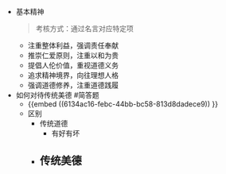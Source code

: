 - 基本精神
  > 考核方式：通过名言对应特定项
	- 注重整体利益，强调责任奉献
	- 推崇仁爱原则，注重以和为贵
	- 提倡人伦价值，重视道德义务
	- 追求精神境界，向往理想人格
	- 强调道德修养，注重道德践履
- 如何对待传统美德 #简答题
	- {{embed ((6134ac16-febc-44bb-bc58-813d8dadece9)) }}
	- 区别
		- 传统道德
			- 有好有坏
		- 传统美德
			-